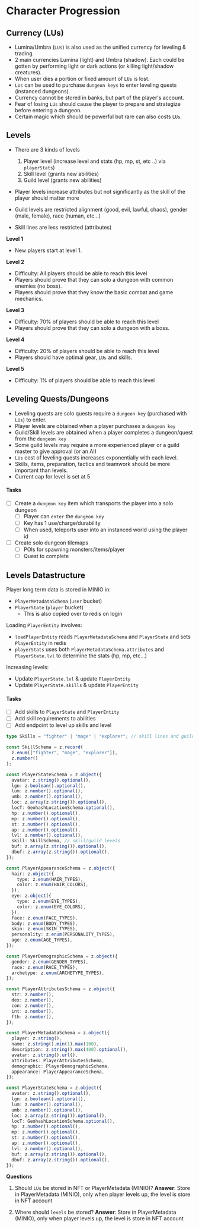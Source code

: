 # Character Progression

## Currency (LUs)

- Lumina/Umbra (`LUs`) is also used as the unified currency for leveling & trading.
- 2 main currencies Lumina (light) and Umbra (shadow). Each could be gotten by performing light or dark actions (or killing light/shadow creatures).
- When user dies a portion or fixed amount of `LUs` is lost.
- `LUs` can be used to purchase `dungeon keys` to enter leveling quests (instanced dungeons).
- Currency cannot be stored in banks, but part of the player's account.
- Fear of losing `LUs` should cause the player to prepare and strategize before entering a dungeon.
- Certain magic which should be powerful but rare can also costs `LUs`.

## Levels

- There are 3 kinds of levels

  1. Player level (increase level and stats (hp, mp, st, etc ..) via `playerStats`)
  2. Skill level (grants new abilities)
  3. Guild level (grants new abilities)

- Player levels increase attributes but not significantly as the skill of the player should matter more
- Guild levels are restricted alignment (good, evil, lawful, chaos), gender (male, female), race (human, etc...)
- Skill lines are less restricted (attributes)

**Level 1**

- New players start at level 1.

**Level 2**

- Difficulty: All players should be able to reach this level
- Players should prove that they can solo a dungeon with common enemies (no boss).
- Players should prove that they know the basic combat and game mechanics.

**Level 3**

- Difficulty: 70% of players should be able to reach this level
- Players should prove that they can solo a dungeon with a boss.

**Level 4**

- Difficulty: 20% of players should be able to reach this level
- Players should have optimal gear, `LUs` and skills.

**Level 5**

- Difficulty: 1% of players should be able to reach this level

## Leveling Quests/Dungeons

- Leveling quests are solo quests require a `dungeon key` (purchased with `LUs`) to enter.
- Player levels are obtained when a player purchases a `dungeon key`
- Guild/Skill levels are obtained when a player completes a dungeon/quest from the `dungeon key`
- Some guild levels may require a more experienced player or a guild master to give approval (or an AI)
- `LUs` cost of leveling quests increases exponentially with each level.
- Skills, items, preparation, tactics and teamwork should be more important than levels.
- Current cap for level is set at 5

#### Tasks

- [ ] Create a `dungeon key` item which transports the player into a solo dungeon
  - [ ] Player can `enter` the `dungeon key`
  - [ ] Key has 1 use/charge/durability
  - [ ] When used, teleports user into an instanced world using the player id
- [ ] Create solo dungeon tilemaps
  - [ ] POIs for spawning monsters/items/player
  - [ ] Quest to complete

## Levels Datastructure

Player long term data is stored in MINIO in:

- `PlayerMetadataSchema` (`user` bucket)
- `PlayerState` (`player` bucket)
  - This is also copied over to redis on login

Loading `PlayerEntity` involves:

- `loadPlayerEntity` reads `PlayerMetadataSchema` and `PlayerState` and sets `PlayerEntity` in redis
- `playerStats` uses both `PlayerMetadataSchema.attributes` and `PlayerState.lvl` to determine the stats (hp, mp, etc...)

Increasing levels:

- Update `PlayerState.lvl` & update `PlayerEntity`
- Update `PlayerState.skills` & update `PlayerEntity`

#### Tasks

- [ ] Add skills to `PlayerState` and `PlayerEntity`
- [ ] Add skill requirements to abilities
- [ ] Add endpoint to level up skills and level

```ts
type Skills = "fighter" | "mage" | "explorer"; // skill lines and guilds

const SkillSchema = z.record(
  z.enum(["fighter", "mage", "explorer"]),
  z.number()
);

const PlayerStateSchema = z.object({
  avatar: z.string().optional(),
  lgn: z.boolean().optional(),
  lum: z.number().optional(),
  umb: z.number().optional(),
  loc: z.array(z.string()).optional(),
  locT: GeohashLocationSchema.optional(),
  hp: z.number().optional(),
  mp: z.number().optional(),
  st: z.number().optional(),
  ap: z.number().optional(),
  lvl: z.number().optional(),
  skill: SkillSchema, // skill/guild levels
  buf: z.array(z.string()).optional(),
  dbuf: z.array(z.string()).optional(),
});
```

```ts
const PlayerAppearanceSchema = z.object({
  hair: z.object({
    type: z.enum(HAIR_TYPES),
    color: z.enum(HAIR_COLORS),
  }),
  eye: z.object({
    type: z.enum(EYE_TYPES),
    color: z.enum(EYE_COLORS),
  }),
  face: z.enum(FACE_TYPES),
  body: z.enum(BODY_TYPES),
  skin: z.enum(SKIN_TYPES),
  personality: z.enum(PERSONALITY_TYPES),
  age: z.enum(AGE_TYPES),
});

const PlayerDemographicSchema = z.object({
  gender: z.enum(GENDER_TYPES),
  race: z.enum(RACE_TYPES),
  archetype: z.enum(ARCHETYPE_TYPES),
});

const PlayerAttributesSchema = z.object({
  str: z.number(),
  dex: z.number(),
  con: z.number(),
  int: z.number(),
  fth: z.number(),
});

const PlayerMetadataSchema = z.object({
  player: z.string(),
  name: z.string().min(1).max(100),
  description: z.string().max(400).optional(),
  avatar: z.string().url(),
  attributes: PlayerAttributesSchema,
  demographic: PlayerDemographicSchema,
  appearance: PlayerAppearanceSchema,
});

const PlayerStateSchema = z.object({
  avatar: z.string().optional(),
  lgn: z.boolean().optional(),
  lum: z.number().optional(),
  umb: z.number().optional(),
  loc: z.array(z.string()).optional(),
  locT: GeohashLocationSchema.optional(),
  hp: z.number().optional(),
  mp: z.number().optional(),
  st: z.number().optional(),
  ap: z.number().optional(),
  lvl: z.number().optional(),
  buf: z.array(z.string()).optional(),
  dbuf: z.array(z.string()).optional(),
});
```

**Questions**

1. Should `LUs` be stored in NFT or PlayerMetadata (MINIO)?
   **Answer**: Store in PlayerMetadata (MINIO), only when player levels up, the level is store in NFT account

1. Where should `levels` be stored?
   **Answer**: Store in PlayerMetadata (MINIO), only when player levels up, the level is store in NFT account
